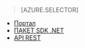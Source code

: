 ﻿> [AZURE.SELECTOR]
- [Портал](/documentation/articles/media-services-portal-configure-content-key-auth-policy/)
- [ПАКЕТ SDK .NET](/documentation/articles/media-services-dotnet-configure-content-key-auth-policy/)
- [API REST](/documentation/articles/media-services-rest-configure-content-key-auth-policy/)
<!--HONumber=47-->
